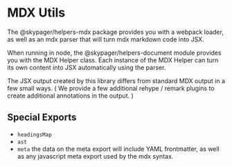 # MDX Utils 

The @skypager/helpers-mdx package provides you with a webpack loader, as well as an mdx parser that will turn mdx markdown code into JSX.

When running in node, the @skypager/helpers-document module provides you with the MDX Helper class.  Each instance of the MDX Helper can turn its own content into JSX automatically using the parser.

The JSX output created by this library differs from standard MDX output in a few small ways.  ( We provide a few additional rehype / remark plugins to create additional annotations in the output. )

## Special Exports

- `headingsMap`
- `ast`
- `meta` the data on the meta export will include YAML frontmatter, as well as any javascript meta export used by the mdx syntax.
